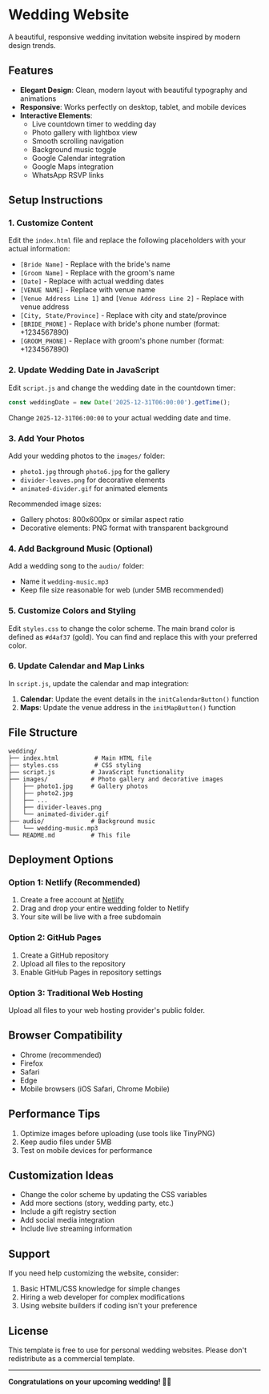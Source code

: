 # Wedding Website

A beautiful, responsive wedding invitation website inspired by modern design trends.

## Features

- **Elegant Design**: Clean, modern layout with beautiful typography and animations
- **Responsive**: Works perfectly on desktop, tablet, and mobile devices
- **Interactive Elements**:
  - Live countdown timer to wedding day
  - Photo gallery with lightbox view
  - Smooth scrolling navigation
  - Background music toggle
  - Google Calendar integration
  - Google Maps integration
  - WhatsApp RSVP links

## Setup Instructions

### 1. Customize Content

Edit the `index.html` file and replace the following placeholders with your actual information:

- `[Bride Name]` - Replace with the bride's name
- `[Groom Name]` - Replace with the groom's name  
- `[Date]` - Replace with actual wedding dates
- `[VENUE NAME]` - Replace with venue name
- `[Venue Address Line 1]` and `[Venue Address Line 2]` - Replace with venue address
- `[City, State/Province]` - Replace with city and state/province
- `[BRIDE_PHONE]` - Replace with bride's phone number (format: +1234567890)
- `[GROOM_PHONE]` - Replace with groom's phone number (format: +1234567890)

### 2. Update Wedding Date in JavaScript

Edit `script.js` and change the wedding date in the countdown timer:

```javascript
const weddingDate = new Date('2025-12-31T06:00:00').getTime();
```

Change `2025-12-31T06:00:00` to your actual wedding date and time.

### 3. Add Your Photos

Add your wedding photos to the `images/` folder:

- `photo1.jpg` through `photo6.jpg` for the gallery
- `divider-leaves.png` for decorative elements
- `animated-divider.gif` for animated elements

Recommended image sizes:
- Gallery photos: 800x600px or similar aspect ratio
- Decorative elements: PNG format with transparent background

### 4. Add Background Music (Optional)

Add a wedding song to the `audio/` folder:
- Name it `wedding-music.mp3`
- Keep file size reasonable for web (under 5MB recommended)

### 5. Customize Colors and Styling

Edit `styles.css` to change the color scheme. The main brand color is defined as `#d4af37` (gold). You can find and replace this with your preferred color.

### 6. Update Calendar and Map Links

In `script.js`, update the calendar and map integration:

1. **Calendar**: Update the event details in the `initCalendarButton()` function
2. **Maps**: Update the venue address in the `initMapButton()` function

## File Structure

```
wedding/
├── index.html          # Main HTML file
├── styles.css          # CSS styling
├── script.js          # JavaScript functionality
├── images/            # Photo gallery and decorative images
│   ├── photo1.jpg     # Gallery photos
│   ├── photo2.jpg
│   ├── ...
│   ├── divider-leaves.png
│   └── animated-divider.gif
├── audio/             # Background music
│   └── wedding-music.mp3
└── README.md          # This file
```

## Deployment Options

### Option 1: Netlify (Recommended)
1. Create a free account at [Netlify](https://netlify.com)
2. Drag and drop your entire wedding folder to Netlify
3. Your site will be live with a free subdomain

### Option 2: GitHub Pages
1. Create a GitHub repository
2. Upload all files to the repository
3. Enable GitHub Pages in repository settings

### Option 3: Traditional Web Hosting
Upload all files to your web hosting provider's public folder.

## Browser Compatibility

- Chrome (recommended)
- Firefox
- Safari
- Edge
- Mobile browsers (iOS Safari, Chrome Mobile)

## Performance Tips

1. Optimize images before uploading (use tools like TinyPNG)
2. Keep audio files under 5MB
3. Test on mobile devices for performance

## Customization Ideas

- Change the color scheme by updating the CSS variables
- Add more sections (story, wedding party, etc.)
- Include a gift registry section
- Add social media integration
- Include live streaming information

## Support

If you need help customizing the website, consider:
1. Basic HTML/CSS knowledge for simple changes
2. Hiring a web developer for complex modifications
3. Using website builders if coding isn't your preference

## License

This template is free to use for personal wedding websites. Please don't redistribute as a commercial template.

---

**Congratulations on your upcoming wedding! 💒💕**